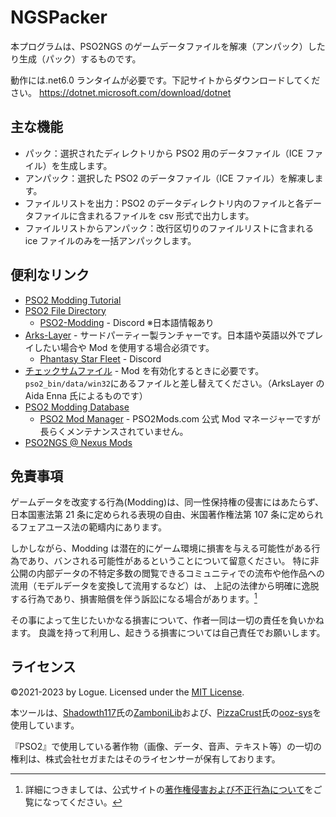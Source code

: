 # NGSPacker

本プログラムは、PSO2NGS のゲームデータファイルを解凍（アンパック）したり生成（パック）するものです。

動作には.net6.0 ランタイムが必要です。下記サイトからダウンロードしてください。
<https://dotnet.microsoft.com/download/dotnet>

## 主な機能

- パック：選択されたディレクトリから PSO2 用のデータファイル（ICE ファイル）を生成します。
- アンパック：選択した PSO2 のデータファイル（ICE ファイル）を解凍します。
- ファイルリストを出力：PSO2 のデータディレクトリ内のファイルと各データファイルに含まれるファイルを csv 形式で出力します。
- ファイルリストからアンパック：改行区切りのファイルリストに含まれる ice ファイルのみを一括アンパックします。

## 便利なリンク

- [PSO2 Modding Tutorial](http://www.pso-world.com/forums/showthread.php?237103-PSO2-Modding-Tutorial-2-0)
- [PSO2 File Directory](https://docs.google.com/spreadsheets/d/1GQwG49iYM1sgJhyAU5AWP-gboemzfIZjBGjTGEZSET4/edit?usp=sharing)
  - [PSO2-Modding](https://discord.com/invite/cV3QRkB) - Discord ※日本語情報あり
- [Arks-Layer](https://arks-layer.com/) - サードパーティー製ランチャーです。日本語や英語以外でプレイしたい場合や Mod を使用する場合必須です。
  - [Phantasy Star Fleet](https://discord.com/invite/pso2) - Discord
- [チェックサムファイル](https://ngs.logue.dev/data/d4455ebc2bef618f29106da7692ebc1a) - Mod を有効化するときに必要です。`pso2_bin/data/win32`にあるファイルと差し替えてください。（ArksLayer の Aida Enna 氏によるものです）
- [PSO2 Modding Database](https://pso2mod.com/)
  - [PSO2 Mod Manager](https://github.com/PolCPP/PSO2-Mod-Manager) - PSO2Mods.com 公式 Mod マネージャーですが長らくメンテナンスされていません。
- [PSO2NGS @ Nexus Mods](https://www.nexusmods.com/phantasystaronline2newgenesis)

## 免責事項

ゲームデータを改変する行為(Modding)は、同一性保持権の侵害にはあたらず、
日本国憲法第 21 条に定められる表現の自由、米国著作権法第 107 条に定められるフェアユース法の範疇内にあります。

しかしながら、Modding は潜在的にゲーム環境に損害を与える可能性がある行為であり、バンされる可能性があるということについて留意ください。
特に非公開の内部データの不特定多数の閲覧できるコミュニティでの流布や他作品への流用（モデルデータを変換して流用するなど）は、
上記の法律から明確に逸脱する行為であり、損害賠償を伴う訴訟になる場合があります。[^1]

その事によって生じたいかなる損害について、作者一同は一切の責任を負いかねます。
良識を持って利用し、起きうる損害については自己責任でお願いします。

[^1]: 詳細につきましては、公式サイトの[著作権侵害および不正行為について](https://pso2.jp/players/news/29881/)をご覧になってください。

## ライセンス

©2021-2023 by Logue. Licensed under the [MIT License](./LICENSE).

本ツールは、[Shadowth117](https://github.com/Shadowth117)氏の[ZamboniLib](https://github.com/Shadowth117/ZamboniLib)および、[PizzaCrust](https://github.com/PizzaCrust)氏の[ooz-sys](https://github.com/PizzaCrust/ooz-sys)を使用しています。

『PSO2』で使用している著作物（画像、データ、音声、テキスト等）の一切の権利は、株式会社セガまたはそのライセンサーが保有しております。
